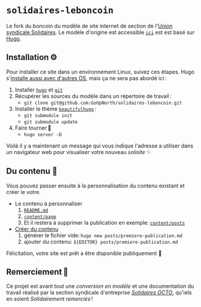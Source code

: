 `solidaires-leboncoin`
=============

Le fork du boncoin du modèle de site internet de section de l'[Union syndicale Solidaires](https://solidaires.org/).
Le modèle d'origine est accessible [`ici`](https://hugolidaires.frama.io/site-template/) est est basé sur [Hugo](https://gohugo.io/).

Installation ⚙️
---------------

Pour installer ce site dans un environnement Linux, suivez ces étapes. Hugo s'[installe aussi avec d'autres OS](https://gohugo.io/installation/), mais ça ne sera pas abordé ici :

1. Installer [`hugo`](https://gohugo.io/installation/linux/) et [`git`](https://git-scm.com/book/fr/v2/D%C3%A9marrage-rapide-Installation-de-Git)
1. Récupérer les sources du modèle dans un répertoire de travail :
    - `git clone git@github.com:GoUpNorth/solidaires-leboncoin.git`
1. Installer le thème [`beautifulhugo`](https://github.com/halogenica/beautifulhugo) :
    - `git submodule init`
    - `git submodule update`
1. Faire tourner 🚀
    - `hugo server -D`

Voilà il y a maintenant un message qui vous indique l'adresse a utiliser dans un navigateur web pour visualiser votre nouveau _solisite_ ✨


Du contenu 📝
-------------

Vous pouvez passer ensuite à la personnalisation du contenu existant et créer le votre.

* Le contenu à personnaliser
    1. [`README.md`](https://framagit.org/hugolidaires/site-template/-/tree/stable/README.md)
    1. [`content/page`](https://framagit.org/hugolidaires/site-template/-/tree/stable/content/page)
    1. Et il restera à supprimer la publication en exemple: [`content/posts`](https://framagit.org/hugolidaires/site-template/-/tree/stable/content/posts)
* [Créer du contenu](https://gohugo.io/getting-started/quick-start/#add-content)
    1. générer le fichier vide: `hugo new posts/premiere-publication.md`
    1. ajouter du contenu: `${EDITOR} posts/premiere-publication.md`

Félicitation, votre site est prêt a être disponible publiquement 🎉


Remerciement 🤝
---------------

Ce projet est avant tout une _conversion en modèle_ et une documentation du travail réalisé par la section syndicale d'entreprise _[Solidaires OCTO](https://solidaires-octo.com/)_, qu'iels en soient _Solidairement remerciés_ !


[scotchlidaires]: https://solidaires.org/Police-de-caracteres-logo-Solidaires/
